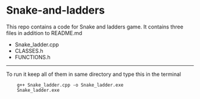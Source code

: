 # Snake-and-ladders
This repo contains a code for Snake and ladders game.
It contains three files in addition to README.md
+ Snake_ladder.cpp
+ CLASSES.h
+ FUNCTIONS.h
----
To run it keep all of them in same directory and type this in  the terminal
```
    g++ Snake_ladder.cpp -o Snake_ladder.exe
    Snake_ladder.exe
```
